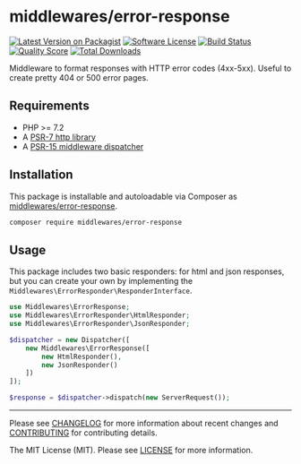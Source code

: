 # middlewares/error-response

[![Latest Version on Packagist][ico-version]][link-packagist]
[![Software License][ico-license]](LICENSE)
[![Build Status][ico-travis]][link-travis]
[![Quality Score][ico-scrutinizer]][link-scrutinizer]
[![Total Downloads][ico-downloads]][link-downloads]

Middleware to format responses with HTTP error codes (4xx-5xx). Useful to create pretty 404 or 500 error pages.

## Requirements

* PHP >= 7.2
* A [PSR-7 http library](https://github.com/middlewares/awesome-psr15-middlewares#psr-7-implementations)
* A [PSR-15 middleware dispatcher](https://github.com/middlewares/awesome-psr15-middlewares#dispatcher)

## Installation

This package is installable and autoloadable via Composer as [middlewares/error-response](https://packagist.org/packages/middlewares/error-response).

```sh
composer require middlewares/error-response
```

## Usage

This package includes two basic responders: for html and json responses, but you can create your own by implementing the `Middlewares\ErrorResponder\ResponderInterface`.

```php
use Middlewares\ErrorResponse;
use Middlewares\ErrorResponder\HtmlResponder;
use Middlewares\ErrorResponder\JsonResponder;

$dispatcher = new Dispatcher([
    new Middlewares\ErrorResponse([
        new HtmlResponder(),
        new JsonResponder()
    ])
]);

$response = $dispatcher->dispatch(new ServerRequest());
```

---

Please see [CHANGELOG](CHANGELOG.md) for more information about recent changes and [CONTRIBUTING](CONTRIBUTING.md) for contributing details.

The MIT License (MIT). Please see [LICENSE](LICENSE) for more information.

[ico-version]: https://img.shields.io/packagist/v/middlewares/error-response.svg?style=flat-square
[ico-license]: https://img.shields.io/badge/license-MIT-brightgreen.svg?style=flat-square
[ico-travis]: https://img.shields.io/travis/middlewares/error-response/master.svg?style=flat-square
[ico-scrutinizer]: https://img.shields.io/scrutinizer/g/middlewares/error-response.svg?style=flat-square
[ico-downloads]: https://img.shields.io/packagist/dt/middlewares/error-response.svg?style=flat-square

[link-packagist]: https://packagist.org/packages/middlewares/error-response
[link-travis]: https://travis-ci.org/middlewares/error-response
[link-scrutinizer]: https://scrutinizer-ci.com/g/middlewares/error-response
[link-downloads]: https://packagist.org/packages/middlewares/error-response
